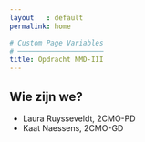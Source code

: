 ```yaml
---
layout   : default
permalink: home

# Custom Page Variables
# ─────────────────────
title: Opdracht NMD-III
---
```


Wie zijn we?
------------

 - Laura Ruysseveldt, 2CMO-PD
 - Kaat Naessens, 2CMO-GD
